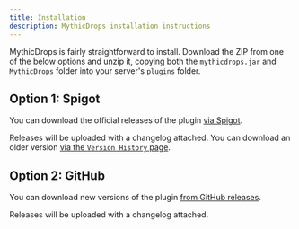 ```yaml
---
title: Installation
description: MythicDrops installation instructions
---
```


MythicDrops is fairly straightforward to install. Download the ZIP from one of the below options
and unzip it, copying both the `mythicdrops.jar` and `MythicDrops` folder into your
server's `plugins` folder.

## Option 1: Spigot

You can download the official releases of the plugin [via Spigot](https://www.spigotmc.org/resources/mythicdrops.6114/).

Releases will be uploaded with a changelog attached. You can download an older version
[via the `Version History` page](https://www.spigotmc.org/resources/mythicdrops.6114/history).

## Option 2: GitHub

You can download new versions of the plugin [from GitHub releases](https://github.com/MythicDrops/MythicDrops/releases).

Releases will be uploaded with a changelog attached.
